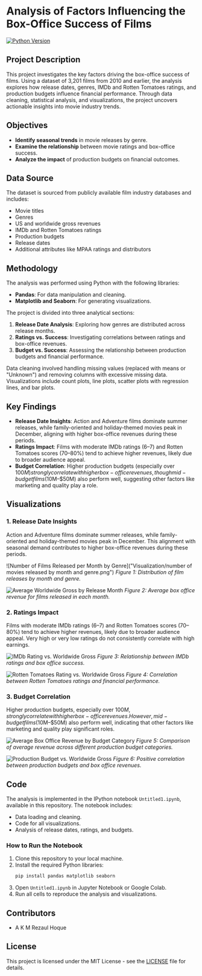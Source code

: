 # Analysis of Factors Influencing the Box-Office Success of Films

[![Python Version](https://img.shields.io/badge/python-3.8-blue.svg)](https://www.python.org/downloads/release/python-380/)

## Project Description
This project investigates the key factors driving the box-office success of films. Using a dataset of 3,201 films from 2010 and earlier, the analysis explores how release dates, genres, IMDb and Rotten Tomatoes ratings, and production budgets influence financial performance. Through data cleaning, statistical analysis, and visualizations, the project uncovers actionable insights into movie industry trends.

## Objectives
- **Identify seasonal trends** in movie releases by genre.
- **Examine the relationship** between movie ratings and box-office success.
- **Analyze the impact** of production budgets on financial outcomes.

## Data Source
The dataset is sourced from publicly available film industry databases and includes:
- Movie titles
- Genres
- US and worldwide gross revenues
- IMDb and Rotten Tomatoes ratings
- Production budgets
- Release dates
- Additional attributes like MPAA ratings and distributors

## Methodology
The analysis was performed using Python with the following libraries:
- **Pandas**: For data manipulation and cleaning.
- **Matplotlib and Seaborn**: For generating visualizations.

The project is divided into three analytical sections:
1. **Release Date Analysis**: Exploring how genres are distributed across release months.
2. **Ratings vs. Success**: Investigating correlations between ratings and box-office revenues.
3. **Budget vs. Success**: Assessing the relationship between production budgets and financial performance.

Data cleaning involved handling missing values (replaced with means or "Unknown") and removing columns with excessive missing data. Visualizations include count plots, line plots, scatter plots with regression lines, and bar plots.

## Key Findings
- **Release Date Insights**: Action and Adventure films dominate summer releases, while family-oriented and holiday-themed movies peak in December, aligning with higher box-office revenues during these periods.
- **Ratings Impact**: Films with moderate IMDb ratings (6–7) and Rotten Tomatoes scores (70–80%) tend to achieve higher revenues, likely due to broader audience appeal.
- **Budget Correlation**: Higher production budgets (especially over $100M) strongly correlate with higher box-office revenues, though mid-budget films ($10M–$50M) also perform well, suggesting other factors like marketing and quality play a role.

## Visualizations

### 1. Release Date Insights
Action and Adventure films dominate summer releases, while family-oriented and holiday-themed movies peak in December. This alignment with seasonal demand contributes to higher box-office revenues during these periods.

![Number of Films Released per Month by Genre]("Visualization/number of movies released by month and genre.png")
*Figure 1: Distribution of film releases by month and genre.*

![Average Worldwide Gross by Release Month](images/line_plot.png)
*Figure 2: Average box office revenue for films released in each month.*

### 2. Ratings Impact
Films with moderate IMDb ratings (6–7) and Rotten Tomatoes scores (70–80%) tend to achieve higher revenues, likely due to broader audience appeal. Very high or very low ratings do not consistently correlate with high earnings.

![IMDb Rating vs. Worldwide Gross](images/scatter_imdb.png)
*Figure 3: Relationship between IMDb ratings and box office success.*

![Rotten Tomatoes Rating vs. Worldwide Gross](images/scatter_rt.png)
*Figure 4: Correlation between Rotten Tomatoes ratings and financial performance.*

### 3. Budget Correlation
Higher production budgets, especially over $100M, strongly correlate with higher box-office revenues. However, mid-budget films ($10M–$50M) also perform well, indicating that other factors like marketing and quality play significant roles.

![Average Box Office Revenue by Budget Category](images/bar_budget.png)
*Figure 5: Comparison of average revenue across different production budget categories.*

![Production Budget vs. Worldwide Gross](images/scatter_budget.png)
*Figure 6: Positive correlation between production budgets and box office revenues.*

## Code
The analysis is implemented in the IPython notebook `Untitled1.ipynb`, available in this repository. The notebook includes:
- Data loading and cleaning.
- Code for all visualizations.
- Analysis of release dates, ratings, and budgets.

### How to Run the Notebook
1. Clone this repository to your local machine.
2. Install the required Python libraries:
   ```bash
   pip install pandas matplotlib seaborn
   ```
3. Open `Untitled1.ipynb` in Jupyter Notebook or Google Colab.
4. Run all cells to reproduce the analysis and visualizations.

## Contributors
- A K M Rezaul Hoque

## License
This project is licensed under the MIT License - see the [LICENSE](LICENSE) file for details.
